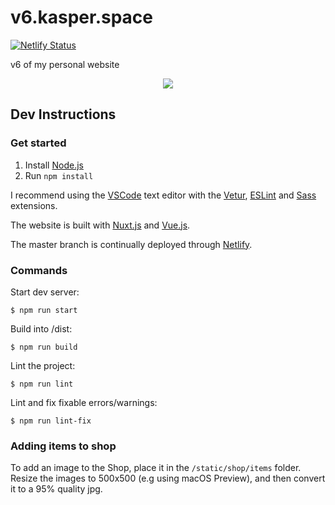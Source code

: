 # v6.kasper.space

[![Netlify Status](https://api.netlify.com/api/v1/badges/c9f7d228-db14-4dc5-97f2-7a2e25675b65/deploy-status)](https://app.netlify.com/sites/kasper-space/deploys)

v6 of my personal website

<p align="center">
    <img src="https://raw.githubusercontent.com/probablykasper/v6.kasper.space/master/Screenshot.png">
</p>

## Dev Instructions

### Get started

1. Install [Node.js](https://nodejs.org/)
2. Run `npm install`

I recommend using the [VSCode](https://code.visualstudio.com) text editor with the [Vetur](https://marketplace.visualstudio.com/items?itemName=octref.vetur), [ESLint](https://marketplace.visualstudio.com/items?itemName=dbaeumer.vscode-eslint) and [Sass](https://marketplace.visualstudio.com/items?itemName=Syler.sass-indented) extensions.

The website is built with [Nuxt.js](https://nuxtjs.org) and [Vue.js](https://vuejs.org/).

The master branch is continually deployed through [Netlify](https://netlify.com).

### Commands

Start dev server:

```
$ npm run start
```

Build into /dist:

```
$ npm run build
```

Lint the project:

```
$ npm run lint
```

Lint and fix fixable errors/warnings:

```
$ npm run lint-fix
```

### Adding items to shop

To add an image to the Shop, place it in the `/static/shop/items` folder. Resize the images to 500x500 (e.g using macOS Preview), and then convert it to a 95% quality jpg.
